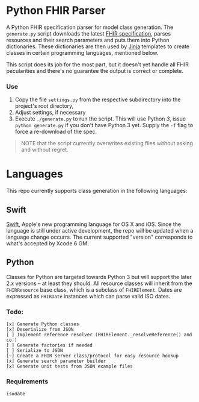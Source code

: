 Python FHIR Parser
==================

A Python FHIR specification parser for model class generation.
The `generate.py` script downloads the latest [FHIR specification][fhir], parses resources and their search parameters and puts them into Python dictionaries.
These dictionaries are then used by [Jinja][] templates to create classes in certain programming languages, mentioned below.

This script does its job for the most part, but it doesn't yet handle all FHIR pecularities and there's no guarantee the output is correct or complete.

### Use ###

1. Copy the file `settings.py` from the respective subdirectory into the project's root directory, 
2. Adjust settings, if necessary
3. Execute `./generate.py` to run the script.
    This will use Python _3_, issue `python generate.py` if you don't have Python 3 yet.
    Supply the `-f` flag to force a re-download of the spec.

> NOTE that the script currently overwrites existing files without asking and without regret.


Languages
=========

This repo currently supports class generation in the following languages:

Swift
-----

[Swift][], Apple's new programming language for OS X and iOS.
Since the language is still under active development, the repo will be updated when a language change occurrs.
The current supported "version" corresponds to what's accepted by Xcode 6 GM.

Python
------

Classes for Python are targeted towards Python 3 but will support the later 2.x versions – at least they should.
All resource classes will inherit from the `FHIRResource` base class, which is a subclass of `FHIRElement`.
Dates are expressed as `FHIRDate` instances which can parse valid ISO dates.

### Todo: ###

```text
[x] Generate Python classes
[x] Deserialize from JSON
[ ] Implement reference resolver (FHIRElement._resolveReference() and co.)
[ ] Generate factories if needed
[ ] Serialize to JSON
[~] Create a FHIR server class/protocol for easy resource hookup
[x] Generate search parameter builder
[x] Generate unit tests from JSON example files
```

### Requirements ###

```text
isodate
```


[fhir]: http://www.hl7.org/implement/standards/fhir/
[jinja]: http://jinja.pocoo.org
[swift]: https://developer.apple.com/swift/
